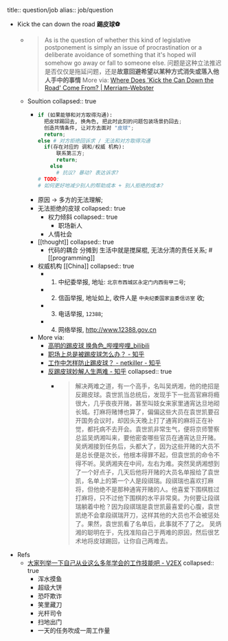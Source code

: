 title:: question/job
alias:: job/question

  - Kick the can down the road **踢皮球⚽️**
    - > As is the question of whether this kind of legislative postponement is simply an issue of procrastination or a deliberate avoidance of something that it's hoped will somehow go away or fall to someone else.
      问题是这种立法推迟是否仅仅是拖延问题，还是**故意回避希望以某种方式消失或落入他人手中的事情**
      More via: [Where Does 'Kick the Can Down the Road' Come From? | Merriam-Webster](https://www.merriam-webster.com/words-at-play/kick-the-can-down-the-road-history-meaning)
    - Soultion
      collapsed:: true
      - ```python
        if (如果能够和对方取得沟通):
          把皮球踢回去, 换角色, 把此时此刻的问题包装场景扔回去;
          创造共情条件, 让对方去面对 "皮球";
          return;
        else # 对方拒绝回诉求 / 无法和对方取得沟通  
          if(存在对应的 调和/权威 机构):
              联系第三方;
              return;
            else
              # 抗议? 暴动? 表达诉求?
        # TODO: 
        # 如何更好地减少别人的帮助成本 + 别人拒绝的成本?
        ```
      - 原因 -> 多方的无法理解;
      - 无法拒绝的皮球
        collapsed:: true
        - 权力倾斜
          collapsed:: true
          - 职场新人
        - 人情社会
      - [[thought]]
        collapsed:: true
        - 代码的耦合 分摊到 生活中就是搅屎棍, 无法分清的责任关系; #[[programming]]
      - 权威机构 [[China]]
        collapsed:: true
        - 1. 中纪委举报, 地址: `北京市西城区永定门内西街甲二号`;
        - 2. 信函举报, 地址如上, 收件人是 `中央纪委国家监委信访室` 收;
        - 3. 电话举报, `12388`;
        - 4. 网络举报, http://www.12388.gov.cn
      - More via:
        - [高明的踢皮球 换角色_哔哩哔哩_bilibili](https://www.bilibili.com/video/BV1x44y157Ug/)
        - [职场上总是被踢皮球怎么办？ - 知乎](https://www.zhihu.com/question/532493738)
        - [工作中怎样防止踢皮球？ - netkiller - 知乎](https://zhuanlan.zhihu.com/p/137885307)
        - [反踢皮球妙解人生两难 - 知乎](https://zhuanlan.zhihu.com/p/567643659)
          collapsed:: true
          - > 解决两难之道，有一个高手，名叫吴炳湘，他的绝招是反踢皮球。袁世凯当总统后，发现手下一批高官麻将瘾很大，几乎夜夜开赌，甚至叫妓女来家里通宵达旦地砌长城。打麻将赌博也算了，偏偏这些大员在袁世凯要召开国务会议时，却因头天晚上打了通宵的麻将正在补觉，都托病不去开会。袁世凯非常生气，便将京师警察总监吴炳湘叫来，要他密查哪些官员在通宵达旦开赌。
            吴炳湘接到任务后，头都大了，因为这些开赌的大员不是总长便是次长，他根本得罪不起，但袁世凯的命令不得不听。吴炳湘夹在中间，左右为难。突然吴炳湘想到了一个好点子，几天后他将开赌的大员名单报给了袁世凯，名单上的第一个人是段祺瑞。段祺瑞也喜欢打麻将，但他绝不是那种通宵开赌的人。他喜爱下围棋胜过打麻将，只不过他下围棋的水平非常臭。为何要让段祺瑞躺着中枪？因为段祺瑞是袁世凯最喜爱的心腹，袁世凯绝不会拿段祺瑞开刀，这样其他的大员也不会被惩处了。果然，袁世凯看了名单后，此事就不了了之。
            吴炳湘的聪明在于，先找准陷自己于两难的原因，然后很艺术地将皮球踢回，让你自己两难去。
- Refs
  - [大家列举一下自己从业这么多年学会的工作技能吧 - V2EX](https://www.v2ex.com/t/673913)
    collapsed:: true
    - 浑水摸鱼
    - 超级大饼
    - 恐吓欺诈
    - 笑里藏刀
    - 光杆司令
    - 扫地出门
    - 一天的任务吹成一周工作量